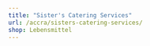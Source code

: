 ```yaml
---
title: "Sister's Catering Services"
url: /accra/sisters-catering-services/
shop: Lebensmittel
---
```

